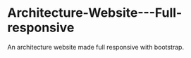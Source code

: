 # Architecture-Website---Full-responsive
An architecture website made full responsive with bootstrap.
